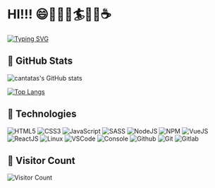 # HI!!!  :smile::evergreen_tree::tent::mountain_bicyclist::surfer::sailboat::beer::coffee:

[![Typing SVG](https://readme-typing-svg.herokuapp.com?lines=%E6%8A%80%E6%9C%AF%E6%94%B9%E5%8F%98%E7%94%9F%E6%B4%BB%EF%BC%8C%E7%A0%94%E5%8F%91%E6%9E%84%E5%BB%BA%E6%9C%AA%E6%9D%A5)](https://git.io/typing-svg)

## :rocket: GitHub Stats

![cantatas's GitHub stats](https://github-readme-stats.vercel.app/api?username=cantatas&show_icons=true&theme=gruvbox)


[![Top Langs](https://github-readme-stats.vercel.app/api/top-langs/?username=cantatas&layout=compact)](https://github.com/anuraghazra/github-readme-stats)


## :gem: Technologies

![HTML5](https://img.icons8.com/color/30/html-5.png)
![CSS3](https://img.icons8.com/color/30/css3.png)
![JavaScript](https://img.icons8.com/color/30/javascript.png)
![SASS](https://img.icons8.com/color/30/sass.png)
![NodeJS](https://img.icons8.com/color/30/nodejs.png)
![NPM](https://img.icons8.com/color/30/npm.png)
![VueJS](https://img.icons8.com/color/30/vue-js.png)
![ReactJS](https://img.icons8.com/color/30/react-native.png)
![Linux](https://img.icons8.com/color/30/linux.png)
![VSCode](https://img.icons8.com/color/30/visual-studio-code-2019.png)
![Console](https://img.icons8.com/color/30/console.png)
![Github](https://img.icons8.com/material-outlined/30/github.png)
![Git](https://img.icons8.com/color/30/git.png)
![Gitlab](https://img.icons8.com/color/30/gitlab.png)


## :star2: Visitor Count
![Visitor Count](https://profile-counter.glitch.me/cantatas/count.svg)

<!--
**cantatas/cantatas** is a ✨ _special_ ✨ repository because its `README.md` (this file) appears on your GitHub profile.

Here are some ideas to get you started:

- 🔭 I’m currently working on ...
- 🌱 I’m currently learning ...
- 👯 I’m looking to collaborate on ...
- 🤔 I’m looking for help with ...
- 💬 Ask me about ...
- 📫 How to reach me: ...
- 😄 Pronouns: ...
- ⚡ Fun fact: ...
-->
